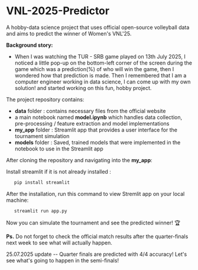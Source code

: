 # VNL-2025-Predictor

A hobby-data science project that uses official open-source volleyball data and aims to predict the winner of Women's VNL'25.

**Background story:** 
- When I was watching the TUR - SRB game played on 13th July 2025, I noticed a little pop-up on the bottom-left corner of the screen during the game which was a prediction(%) of who will win the game, then I wondered how that prediction is made. Then I remembered that I am a computer engineer working in data science, I can come up with my own solution! and started working on this fun, hobby project.

The project repository contains:

- **data** folder : contains necessary files from the official website
- a main notebook named **model.ipynb** which handles data collection, pre-processing / feature extraction and model implementations
- **my_app** folder : Streamlit app that provides a user interface for the tournament simulation
- **models** folder : Saved, trained models that were implemented in the notebook to use in the Streamlit app

After cloning the repository and navigating into the **my_app**:

Install streamlit if it is not already installed :

```bash
   pip install streamlit
```

After the installation, run this command to view Stremlit app on your local machine:

```bash
   streamlit run app.py
```

Now you can simulate the tournament and see the predicted winner! 🏆

**Ps.** Do not forget to check the official match results after the quarter-finals next week to see what will actually happen.

25.07.2025 update -- Quarter finals are predicted with 4/4 accuracy! Let's see what's going to happen in the semi-finals!
